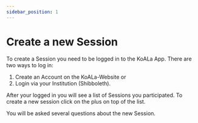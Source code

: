 ```yaml
---
sidebar_position: 1
---
```


# Create a new Session

To create a Session you need to be logged in to the KoALa App. There are two ways to log in:

1. Create an Account on the KoALa-Website or
2. Login via your Institution (Shibboleth).

After your logged in you will see a list of Sessions you participated. To create a new session click on the plus on top of the list.

You will be asked several questions about the new Session.